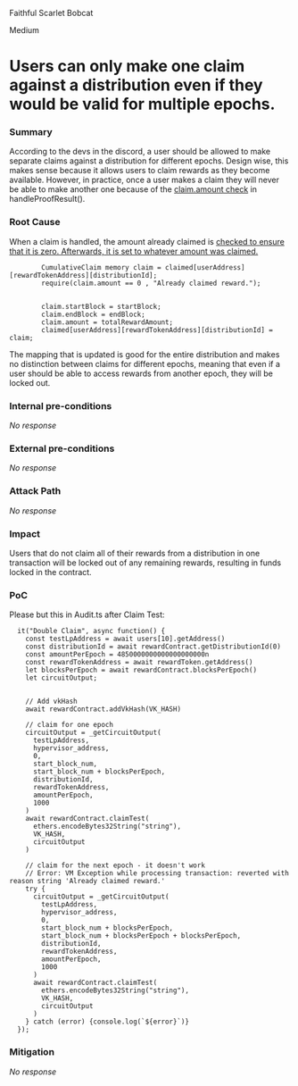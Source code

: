Faithful Scarlet Bobcat

Medium

# Users can only make one claim against a distribution even if they would be valid for multiple epochs.

### Summary

According to the devs in the discord, a user should be allowed to make separate claims against a distribution for different epochs. Design wise, this makes sense because it allows users to claim rewards as they become available. However, in practice, once a user makes a claim they will never be able to make another one because of the [claim.amount check](https://github.com/sherlock-audit/2024-10-gamma-rewarder/blob/475f7fbd0f7c2717ed585a67632e9a675b51c306/GammaRewarder/contracts/GammaRewarder.sol#L209) in handleProofResult().

### Root Cause

When a claim is handled, the amount already claimed is [checked to ensure that it is zero. Afterwards, it is set to whatever amount was claimed.](https://github.com/sherlock-audit/2024-10-gamma-rewarder/blob/475f7fbd0f7c2717ed585a67632e9a675b51c306/GammaRewarder/contracts/GammaRewarder.sol#L208-L214)

```solidity
        CumulativeClaim memory claim = claimed[userAddress][rewardTokenAddress][distributionId];
        require(claim.amount == 0 , "Already claimed reward.");


        claim.startBlock = startBlock;
        claim.endBlock = endBlock;
        claim.amount = totalRewardAmount;
        claimed[userAddress][rewardTokenAddress][distributionId] = claim;
```

The mapping that is updated is good for the entire distribution and makes no distinction between claims for different epochs, meaning that even if a user should be able to access rewards from another epoch, they will be locked out.

### Internal pre-conditions

_No response_

### External pre-conditions

_No response_

### Attack Path

_No response_

### Impact

Users that do not claim all of their rewards from a distribution in one transaction will be locked out of any remaining rewards, resulting in funds locked in the contract.

### PoC

Please but this in Audit.ts after Claim Test:

```solidity
  it("Double Claim", async function() {
    const testLpAddress = await users[10].getAddress()
    const distributionId = await rewardContract.getDistributionId(0)
    const amountPerEpoch = 4850000000000000000000n
    const rewardTokenAddress = await rewardToken.getAddress()
    let blocksPerEpoch = await rewardContract.blocksPerEpoch()
    let circuitOutput;


    // Add vkHash
    await rewardContract.addVkHash(VK_HASH)

    // claim for one epoch
    circuitOutput = _getCircuitOutput(
      testLpAddress, 
      hypervisor_address, 
      0, 
      start_block_num,
      start_block_num + blocksPerEpoch, 
      distributionId, 
      rewardTokenAddress, 
      amountPerEpoch, 
      1000
    )
    await rewardContract.claimTest(
      ethers.encodeBytes32String("string"),
      VK_HASH,
      circuitOutput
    )  

    // claim for the next epoch - it doesn't work
    // Error: VM Exception while processing transaction: reverted with reason string 'Already claimed reward.'
    try {
      circuitOutput = _getCircuitOutput(
        testLpAddress, 
        hypervisor_address, 
        0, 
        start_block_num + blocksPerEpoch,
        start_block_num + blocksPerEpoch + blocksPerEpoch, 
        distributionId, 
        rewardTokenAddress, 
        amountPerEpoch, 
        1000
      )
      await rewardContract.claimTest(
        ethers.encodeBytes32String("string"),
        VK_HASH,
        circuitOutput
      )  
    } catch (error) {console.log(`${error}`)}
  });
```

### Mitigation

_No response_